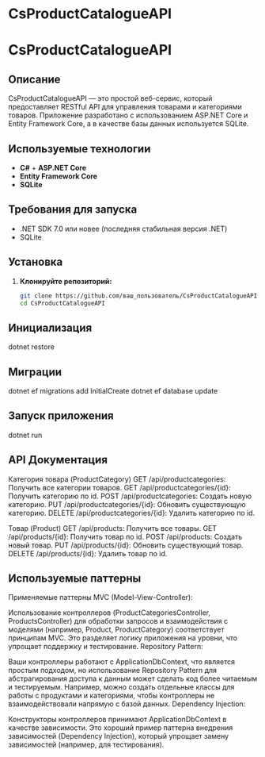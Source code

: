 # CsProductCatalogueAPI

# CsProductCatalogueAPI

## Описание

CsProductCatalogueAPI — это простой веб-сервис, который предоставляет RESTful API для управления товарами и категориями товаров. Приложение разработано с использованием ASP.NET Core и Entity Framework Core, а в качестве базы данных используется SQLite.

## Используемые технологии

- **C#** + **ASP.NET Core**
- **Entity Framework Core**
- **SQLite**

## Требования для запуска

- .NET SDK 7.0 или новее (последняя стабильная версия .NET)
- SQLite

## Установка

1. **Клонируйте репозиторий:**

   ```bash
   git clone https://github.com/ваш_пользователь/CsProductCatalogueAPI.git
   cd CsProductCatalogueAPI

## Инициализация

dotnet restore

## Миграции

dotnet ef migrations add InitialCreate
dotnet ef database update

## Запуск приложения

dotnet run



## API Документация

Категория товара (ProductCategory)
GET /api/productcategories: Получить все категории товаров.
GET /api/productcategories/{id}: Получить категорию по id.
POST /api/productcategories: Создать новую категорию.
PUT /api/productcategories/{id}: Обновить существующую категорию.
DELETE /api/productcategories/{id}: Удалить категорию по id.

Товар (Product)
GET /api/products: Получить все товары.
GET /api/products/{id}: Получить товар по id.
POST /api/products: Создать новый товар.
PUT /api/products/{id}: Обновить существующий товар.
DELETE /api/products/{id}: Удалить товар по id.

## Используемые паттерны

Применяемые паттерны
MVC (Model-View-Controller):

Использование контроллеров (ProductCategoriesController, ProductsController) для обработки запросов и взаимодействия с моделями (например, Product, ProductCategory) соответствует принципам MVC. Это разделяет логику приложения на уровни, что упрощает поддержку и тестирование.
Repository Pattern:

Ваши контроллеры работают с ApplicationDbContext, что является простым подходом, но использование Repository Pattern для абстрагирования доступа к данным может сделать код более читаемым и тестируемым. Например, можно создать отдельные классы для работы с продуктами и категориями, чтобы контроллеры не взаимодействовали напрямую с базой данных.
Dependency Injection:

Конструкторы контроллеров принимают ApplicationDbContext в качестве зависимости. Это хороший пример паттерна внедрения зависимостей (Dependency Injection), который упрощает замену зависимостей (например, для тестирования).

